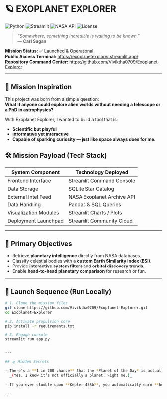 # 🪐 EXOPLANET EXPLORER

![Python](https://img.shields.io/badge/Python-3.10+-blue)
![Streamlit](https://img.shields.io/badge/Built%20with-Streamlit-red)
![NASA API](https://img.shields.io/badge/Data%20Source-NASA%20Exoplanet%20Archive-orange)
![License](https://img.shields.io/badge/License-MIT-green)


> *“Somewhere, something incredible is waiting to be known.”*  
> — **Carl Sagan**


**Mission Status:** ✅ Launched & Operational  
**Public Access Terminal:** https://exoplanetexplorer.streamlit.app/  
**Repository Command Center:** https://github.com/Viviktha0709/Exoplanet-Explorer

---

## 🌠 Mission Inspiration

This project was born from a simple question:  
**What if anyone could explore alien worlds without needing a telescope or a PhD in astrophysics?**

With Exoplanet Explorer, I wanted to build a tool that is:
- **Scientific but playful**
- **Informative yet interactive**
- **Capable of sparking curiosity — just like space always does for me.**


## 🛠 Mission Payload (Tech Stack)

| System Component | Technology Deployed |
|------------------|--------------------|
| Frontend Interface | Streamlit Command Console |
| Data Storage | SQLite Star Catalog |
| External Intel Feed | NASA Exoplanet Archive API |
| Data Handling | Pandas & SQL Queries |
| Visualization Modules | Streamlit Charts / Plots |
| Deployment Launchpad | Streamlit Community Cloud |

---

## 🎯 Primary Objectives

- Retrieve **planetary intelligence** directly from NASA databases.
- Classify celestial bodies with a **custom Earth Similarity Index (ESI)**.
- Provide **interactive system filters** and **orbital discovery trends**.
- Enable **head-to-head planetary comparison** for research or fun.

---

## 🔭 Launch Sequence (Run Locally)

```bash
# 1. Clone the mission files
git clone https://github.com/Viviktha0709/Exoplanet-Explorer.git
cd Exoplanet-Explorer

# 2. Activate propulsion core
pip install -r requirements.txt

# 3. Engage console
streamlit run app.py


---

## 🛸 Hidden Secrets

- There’s a **1 in 200 chance** that the *Planet of the Day* is actually **Pluto** —  
  _(Yes, I know it’s not officially a planet. Fight me.)_
  
- If you ever stumble upon **Kepler-438b**, you automatically earn **honorary Exoplanet Citizenship**.

---
